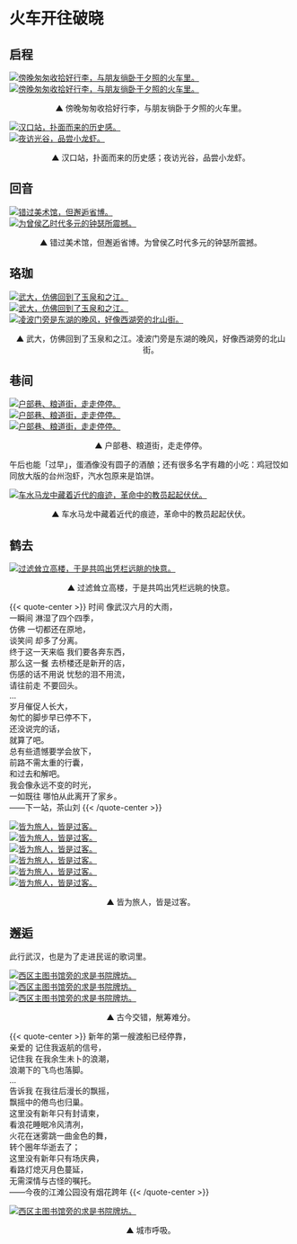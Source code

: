 # 火车开往破晓


<!--more-->

## 启程

<div class="double-picture">
  <div class="double-picture-cover">
    <a class="lightgallery" href="https://pic.imgdb.cn/item/655c9426c458853aefc572c8.jpg" title="傍晚匆匆收拾好行李，与朋友徜卧于夕照的火车里。" data-thumbnail="https://pic.imgdb.cn/item/655c9426c458853aefc572c8.jpg">
    <img loading="lazy" src="https://pic.imgdb.cn/item/655c9426c458853aefc572c8.jpg" size="auto" alt="傍晚匆匆收拾好行李，与朋友徜卧于夕照的火车里。"></a>
  </div>
  <div class="double-picture-cover">
    <a class="lightgallery" href="https://pic.imgdb.cn/item/655c9426c458853aefc57340.jpg" title="傍晚匆匆收拾好行李，与朋友徜卧于夕照的火车里。" data-thumbnail="https://pic.imgdb.cn/item/655c9426c458853aefc57340.jpg">
    <img loading="lazy" src="https://pic.imgdb.cn/item/655c9426c458853aefc57340.jpg" size="auto" alt="傍晚匆匆收拾好行李，与朋友徜卧于夕照的火车里。"></a>
  </div>
</div>

<p class="img-desc" style="text-align: center">▲ 傍晚匆匆收拾好行李，与朋友徜卧于夕照的火车里。</p>

<div class="double-picture">
  	<div class="double-picture-cover">
    	<a class="lightgallery" href="https://pic.imgdb.cn/item/655c9427c458853aefc57497.jpg" title="汉口站，扑面而来的历史感。" data-thumbnail="https://pic.imgdb.cn/item/655c9427c458853aefc57497.jpg">
		<img loading="lazy" src="https://pic.imgdb.cn/item/655c9427c458853aefc57497.jpg" size="auto" alt="汉口站，扑面而来的历史感。"></a>
	</div>
  	<div class="double-picture-cover">
	    <a class="lightgallery" href="https://pic.imgdb.cn/item/655c9427c458853aefc57576.jpg" title="夜访光谷，品尝小龙虾。" data-thumbnail="https://pic.imgdb.cn/item/655c9427c458853aefc57576.jpg">
		<img loading="lazy" src="https://pic.imgdb.cn/item/655c9427c458853aefc57576.jpg" size="auto" alt="夜访光谷，品尝小龙虾。"></a>
  	</div>
</div>

<p class="img-desc" style="text-align: center">▲ 汉口站，扑面而来的历史感；夜访光谷，品尝小龙虾。</span></p>

## 回音

<div class="double-picture">
  	<div class="double-picture-cover">
    	<a class="lightgallery" href="https://pic.imgdb.cn/item/655c9427c458853aefc576a0.png" title="错过美术馆，但邂逅省博。" data-thumbnail="https://pic.imgdb.cn/item/655c9427c458853aefc576a0.png">
			<img loading="lazy" src="https://pic.imgdb.cn/item/655c9427c458853aefc576a0.png" size="auto" alt="错过美术馆，但邂逅省博。"></a>
		</div>
  	<div class="double-picture-cover">
	    <a class="lightgallery" href="https://pic.imgdb.cn/item/655c94eec458853aefc816d4.jpg" title="为曾侯乙时代多元的钟瑟所震撼。" data-thumbnail="https://pic.imgdb.cn/item/655c94eec458853aefc816d4.jpg">
		<img loading="lazy" src="https://pic.imgdb.cn/item/655c94eec458853aefc816d4.jpg" size="auto" alt="为曾侯乙时代多元的钟瑟所震撼。"></a>
  	</div>
</div>

<p class="img-desc" style="text-align: center">▲ 错过美术馆，但邂逅省博。为曾侯乙时代多元的钟瑟所震撼。</span></p>

## 珞珈

<div class="trible-picture">
  	<div class="trible-picture-cover">
    	<a class="lightgallery" href="https://pic.imgdb.cn/item/655c94efc458853aefc818c5.jpg" title="武大，仿佛回到了玉泉和之江。" data-thumbnail="https://pic.imgdb.cn/item/655c94efc458853aefc818c5.jpg">
			<img loading="lazy" src="https://pic.imgdb.cn/item/655c94efc458853aefc818c5.jpg" size="auto" alt="武大，仿佛回到了玉泉和之江。"></a>
		</div>
  	<div class="trible-picture-cover">
			<a class="lightgallery" href="https://pic.imgdb.cn/item/655c94efc458853aefc81947.jpg" title="武大，仿佛回到了玉泉和之江。" data-thumbnail="https://pic.imgdb.cn/item/655c94efc458853aefc81947.jpg">
			<img loading="lazy" src="https://pic.imgdb.cn/item/655c94efc458853aefc81947.jpg" size="auto" alt="武大，仿佛回到了玉泉和之江。"></a>
  	</div>
  	<div class="trible-picture-cover">
	    <a class="lightgallery" href="https://pic.imgdb.cn/item/655c94f0c458853aefc81c60.jpg" title="凌波门旁是东湖的晚风，好像西湖旁的北山街。" data-thumbnail="https://pic.imgdb.cn/item/655c94f0c458853aefc81c60.jpg">
			<img loading="lazy" src="https://pic.imgdb.cn/item/655c94f0c458853aefc81c60.jpg" size="auto" alt="凌波门旁是东湖的晚风，好像西湖旁的北山街。"></a>
  	</div>
</div>

<p class="img-desc" style="text-align: center">▲ 武大，仿佛回到了玉泉和之江。凌波门旁是东湖的晚风，好像西湖旁的北山街。</span></p>

## 巷间

<div class="trible-picture">
  	<div class="trible-picture-cover">
    	<a class="lightgallery" href="https://pic.imgdb.cn/item/655c94f0c458853aefc81d4d.jpg" title="户部巷、粮道街，走走停停。" data-thumbnail="https://pic.imgdb.cn/item/655c94f0c458853aefc81d4d.jpg">
			<img loading="lazy" src="https://pic.imgdb.cn/item/655c94f0c458853aefc81d4d.jpg" size="auto" alt="户部巷、粮道街，走走停停。"></a>
		</div>
  	<div class="trible-picture-cover">
	    <a class="lightgallery" href="https://pic.imgdb.cn/item/655c9933c458853aefd69295.jpg" title="户部巷、粮道街，走走停停。" data-thumbnail="https://pic.imgdb.cn/item/655c9933c458853aefd69295.jpg">
			<img loading="lazy" src="https://pic.imgdb.cn/item/655c9933c458853aefd69295.jpg" size="auto" alt="户部巷、粮道街，走走停停。"></a>
  	</div>
  	<div class="trible-picture-cover">
	    <a class="lightgallery" href="https://pic.imgdb.cn/item/655c9933c458853aefd693ec.png" title="户部巷、粮道街，走走停停。" data-thumbnail="https://pic.imgdb.cn/item/655c9933c458853aefd693ec.png">
			<img loading="lazy" src="https://pic.imgdb.cn/item/655c9933c458853aefd693ec.png" size="auto" alt="户部巷、粮道街，走走停停。"></a>
  	</div>
</div>

<p class="img-desc" style="text-align: center">▲ 户部巷、粮道街，走走停停。</span></p>

午后也能「过早」，蛋酒像没有圆子的酒酿；还有很多名字有趣的小吃：鸡冠饺如同放大版的台州泡虾，汽水包原来是馅饼。

<a class="lightgallery" href="https://pic.imgdb.cn/item/655c9934c458853aefd69613.jpg" title="车水马龙中藏着近代的痕迹，革命中的教员起起伏伏。" data-thumbnail="https://pic.imgdb.cn/item/655c9934c458853aefd69613.jpg">
<img loading="lazy" src="https://pic.imgdb.cn/item/655c9934c458853aefd69613.jpg" size="auto" alt="车水马龙中藏着近代的痕迹，革命中的教员起起伏伏。"></a>

<p class="img-desc" style="text-align: center">▲ 车水马龙中藏着近代的痕迹，革命中的教员起起伏伏。</span></p>

## 鹤去

<a class="lightgallery" href="https://pic.imgdb.cn/item/655c9935c458853aefd69a01.png" title="过滤耸立高楼，于是共鸣出凭栏远眺的快意。" data-thumbnail="https://pic.imgdb.cn/item/655c9935c458853aefd69a01.png">
<img loading="lazy" src="https://pic.imgdb.cn/item/655c9935c458853aefd69a01.png" size="auto" alt="过滤耸立高楼，于是共鸣出凭栏远眺的快意。"></a>

<p class="img-desc" style="text-align: center">▲ 过滤耸立高楼，于是共鸣出凭栏远眺的快意。</span></p>

{{< quote-center >}}
时间 像武汉六月的大雨，<br>
一瞬间 淋湿了四个四季，<br>
仿佛 一切都还在原地，<br>
谈笑间 却多了分离。<br>
终于这一天来临 我们要各奔东西，<br>
那么这一餐 去桥楼还是新开的店，<br>
伤感的话不用说 忧愁的泪不用流，<br>
请往前走 不要回头。<br>
...<br>
岁月催促人长大，<br>
匆忙的脚步早已停不下，<br>
还没说完的话，<br>
就算了吧。<br>
总有些遗憾要学会放下，<br>
前路不需太重的行囊，<br>
和过去和解吧。<br>
我会像永远不变的时光，<br>
一如既往  哪怕从此离开了家乡。<br>
——下一站，茶山刘
{{< /quote-center >}}

<div class="trible-picture">
  	<div class="trible-picture-cover">
			<a class="lightgallery" href="https://pic.imgdb.cn/item/655c9935c458853aefd69ccb.jpg" title="皆为旅人，皆是过客。" data-thumbnail="https://pic.imgdb.cn/item/655c9935c458853aefd69ccb.jpg">
			<img loading="lazy" src="https://pic.imgdb.cn/item/655c9935c458853aefd69ccb.jpg" size="auto" alt="皆为旅人，皆是过客。"></a>
		</div>
  	<div class="trible-picture-cover">
			<a class="lightgallery" href="https://pic.imgdb.cn/item/655c9aa3c458853aefdba823.png" title="皆为旅人，皆是过客。" data-thumbnail="https://pic.imgdb.cn/item/655c9aa3c458853aefdba823.png">
			<img loading="lazy" src="https://pic.imgdb.cn/item/655c9aa3c458853aefdba823.png" size="auto" alt="皆为旅人，皆是过客。"></a>
  	</div>
  	<div class="trible-picture-cover">
	    <a class="lightgallery" href="https://pic.imgdb.cn/item/655c9aa4c458853aefdba9ac.jpg" title="皆为旅人，皆是过客。" data-thumbnail="https://pic.imgdb.cn/item/655c9aa4c458853aefdba9ac.jpg">
			<img loading="lazy" src="https://pic.imgdb.cn/item/655c9aa4c458853aefdba9ac.jpg" size="auto" alt="皆为旅人，皆是过客。"></a>
  	</div>
</div>

<div class="trible-picture">
  	<div class="trible-picture-cover">
			<a class="lightgallery" href="https://pic.imgdb.cn/item/655c9aa4c458853aefdbaa70.png" title="皆为旅人，皆是过客。" data-thumbnail="https://pic.imgdb.cn/item/655c9aa4c458853aefdbaa70.png">
			<img loading="lazy" src="https://pic.imgdb.cn/item/655c9aa4c458853aefdbaa70.png" size="auto" alt="皆为旅人，皆是过客。"></a>
		</div>
  	<div class="trible-picture-cover">
			<a class="lightgallery" href="https://pic.imgdb.cn/item/655c9aa4c458853aefdbab47.png" title="皆为旅人，皆是过客。" data-thumbnail="https://pic.imgdb.cn/item/655c9aa4c458853aefdbab47.png">
			<img loading="lazy" src="https://pic.imgdb.cn/item/655c9aa4c458853aefdbab47.png" size="auto" alt="皆为旅人，皆是过客。"></a>
  	</div>
  	<div class="trible-picture-cover">
			<a class="lightgallery" href="https://pic.imgdb.cn/item/655c9aa5c458853aefdbaf45.jpg" title="皆为旅人，皆是过客。" data-thumbnail="https://pic.imgdb.cn/item/655c9aa5c458853aefdbaf45.jpg">
			<img loading="lazy" src="https://pic.imgdb.cn/item/655c9aa5c458853aefdbaf45.jpg" size="auto" alt="皆为旅人，皆是过客。"></a>
  	</div>
</div>

<p class="img-desc" style="text-align: center">▲ 皆为旅人，皆是过客。</span></p>

## 邂逅

此行武汉，也是为了走进民谣的歌词里。

<div class="trible-picture">
  	<div class="trible-picture-cover">
			<a class="lightgallery" href="https://pic.imgdb.cn/item/655c9ae7c458853aefdca076.jpg" title="西区主图书馆旁的求是书院牌坊。" data-thumbnail="https://pic.imgdb.cn/item/655c9ae7c458853aefdca076.jpg">
			<img loading="lazy" src="https://pic.imgdb.cn/item/655c9ae7c458853aefdca076.jpg" size="auto" alt="西区主图书馆旁的求是书院牌坊。"></a>
		</div>
  	<div class="trible-picture-cover">
			<a class="lightgallery" href="https://pic.imgdb.cn/item/655c9ae7c458853aefdca207.jpg" title="西区主图书馆旁的求是书院牌坊。" data-thumbnail="https://pic.imgdb.cn/item/655c9ae7c458853aefdca207.jpg">
			<img loading="lazy" src="https://pic.imgdb.cn/item/655c9ae7c458853aefdca207.jpg" size="auto" alt="西区主图书馆旁的求是书院牌坊。"></a>
  	</div>
   	<div class="trible-picture-cover">
			<a class="lightgallery" href="https://pic.imgdb.cn/item/655c9ae8c458853aefdca483.jpg" title="西区主图书馆旁的求是书院牌坊。" data-thumbnail="https://pic.imgdb.cn/item/655c9ae8c458853aefdca483.jpg">
			<img loading="lazy" src="https://pic.imgdb.cn/item/655c9ae8c458853aefdca483.jpg" size="auto" alt="西区主图书馆旁的求是书院牌坊。"></a>
  	</div>
</div>

<p class="img-desc" style="text-align: center">▲ 古今交错，觥筹难分。</span></p>

{{< quote-center >}}
新年的第一艘渡船已经停靠，<br>
亲爱的 记住我返航的信号，<br>
记住我 在我余生未卜的浪潮，<br>
浪潮下的飞鸟也落脚。<br>
...<br>
告诉我 在我往后漫长的飘摇，<br>
飘摇中的倦鸟也归巢。<br>
这里没有新年只有封请柬，<br>
看浪花睡眠冷风清冽，<br>
火花在迷雾跳一曲金色的舞，<br>
转个圈年华逝去了；<br>
这里没有新年只有场庆典，<br>
看路灯熄灭月色蔓延，<br>
无需深情与古怪的嘱托。<br>
——今夜的江滩公园没有烟花跨年
{{< /quote-center >}}

<a class="lightgallery" href="https://pic.imgdb.cn/item/655c9ae7c458853aefdca283.jpg" title="西区主图书馆旁的求是书院牌坊。" data-thumbnail="https://pic.imgdb.cn/item/655c9ae7c458853aefdca283.jpg">
<img loading="lazy" src="https://pic.imgdb.cn/item/655c9ae7c458853aefdca283.jpg" size="auto" alt="西区主图书馆旁的求是书院牌坊。"></a>

<p class="img-desc" style="text-align: center">▲ 城市呼吸。</span></p>


